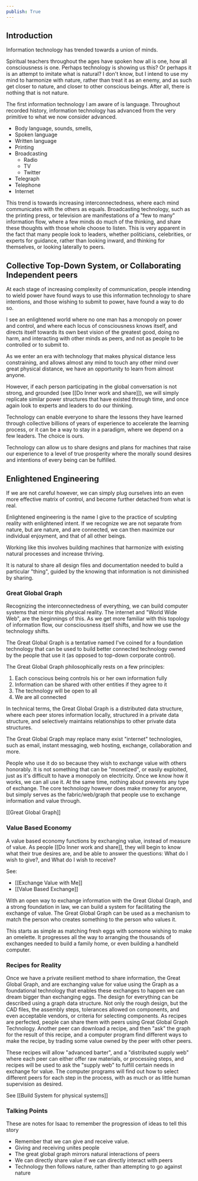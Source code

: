 ```yaml
---
publish: True
---
```


## Introduction
Information technology has trended towards a union of minds.

Spiritual teachers throughout the ages have spoken how all is one, how all consciousness is one. Perhaps technology is showing us this? Or perhaps it is an attempt to imitate what is natural? I don't know, but I intend to use my mind to harmonize with nature, rather than treat it as an enemy, and as such get closer to nature, and closer to other conscious beings. After all, there is nothing that is not nature.

The first information technology I am aware of is language. Throughout recorded history, information technology has advanced from the very primitive to what we now consider advanced.

 - Body language, sounds, smells, 
 - Spoken language
 - Written language
 - Printing
 - Broadcasting
	 - Radio
	 - TV
	 - Twitter
 - Telegraph
 - Telephone 
 - Internet

This trend is towards increasing interconnectedness, where each mind communicates with the others as equals. Broadcasting technology, such as the printing press, or television are manifestations of a "few to many" information flow, where a few minds do much of the thinking, and share these thoughts with those whole choose to listen. This is very apparent in the fact that many people look to leaders, whether politicians, celebrities, or experts for guidance, rather than looking inward, and thinking for themselves, or looking laterally to peers. 


## Collective Top-Down System, or Collaborating Independent peers

At each stage of increasing complexity of communication, people intending to wield power have found ways to use this information technology to share intentions, and those wishing to submit to power, have found a way to do so.

I see an enlightened world where no one man has a monopoly on power and control, and where each locus of consciousness knows itself, and directs itself towards its own best vision of the greatest good, doing no harm, and interacting with other minds as peers, and not as people to be controlled or to submit to.

As we enter an era with technology that makes physical distance less constraining, and allows almost any mind to touch any other mind over great physical distance, we have an opportunity to learn from almost anyone.

However, if each person participating in the global conversation is not strong, and grounded (see [[Do Inner work and share]]), we will simply replicate similar power structures that have existed through time, and once again look to experts and leaders to do our thinking.

Technology can enable everyone to share the lessons they have learned through collective billions of years of experience to accelerate the learning process, or it can be a way to stay in a paradigm, where we depend on a few leaders. The choice is ours. 

Technology can allow us to share designs and plans for machines that raise our experience to a level of true prosperity where the morally sound desires and intentions of every being can be fulfilled. 

## Enlightened Engineering

If we are not careful however, we can simply plug ourselves into an even more effective matrix of control, and become further detached from what is real.

Enlightened engineering is the name I give to the practice of sculpting reality with enlightened intent. If we recognize we are not separate from nature, but are nature, and are connected, we can then maximize our individual enjoyment, and that of all other beings.

Working like this involves building machines that harmonize with existing natural processes and increase thriving.

It is natural to share all design files and documentation needed to build a particular "thing", guided by the knowing that information is not diminished by sharing. 

### Great Global Graph
Recognizing the interconnectedness of everything, we can build computer systems that mirror this physical reality. The internet and "World Wide Web", are the beginnings of this. As we get more familiar with this topology of information flow, our consciousness itself shifts, and how we use the technology shifts. 

The Great Global Graph is a tentative named I've coined for a foundation technology that can be used to build better connected technology owned by the people that use it (as opposed to top-down corporate control).

The Great Global Graph philosophically rests on a few principles:

1. Each conscious being controls his or her own information fully
2. Information can be shared with other entities if they agree to it
3. The technology will be open to all
4. We are all connected

In technical terms, the Great Global Graph is a distributed data structure, where each peer stores information locally, structured in a private data structure, and selectively maintains relationships to other private data structures.

The Great Global Graph may replace many exist "internet" technologies, such as email, instant messaging, web hosting, exchange, collaboration and more. 

People who use it do so because they wish to exchange value with others honorably. It is not something that can be "monetized", or easily exploited, just as it's difficult to have a monopoly on electricity. Once we know how it works, we can all use it. At the same time, nothing about prevents any type of exchange. The core technology however does make money for anyone, but simply serves as the fabric/web/graph that people use to exchange information and value through.


[[Great Global Graph]]


### Value Based Economy
A value based economy functions by exchanging value, instead of measure of value. As people [[Do Inner work and share]], they will begin to know what their true desires are, and be able to answer the questions: What do I wish to give?, and What do I wish to receive?

See:

  - [[Exchange Value with Me]]
  - [[Value Based Exchange]]

With an open way to exchange information with the Great Global Graph, and a strong foundation in law, we can build a system for facilitating the exchange of value. The Great Global Graph can be used as a mechanism to match the person who creates something to the person who values it.

This starts as simple as matching fresh eggs with someone wishing to make an omelette. It progresses all the way to arranging the thousands of exchanges needed to build a family home, or even building a handheld computer.

### Recipes for Reality
Once we have a private resilient method to share information, the Great Global Graph, and are exchanging value for value using the Graph as a foundational technology that enables these exchanges to happen we can dream bigger than exchanging eggs. The design for everything can be described using a graph data structure. Not only the rough design, but the CAD files, the assembly steps, tolerances allowed on components, and even acceptable vendors, or criteria for selecting components. As recipes are perfected, people can share them with peers using Great Global Graph Technology. Another peer can download a recipe, and then "ask" the graph for the result of this recipe, and a computer program find different ways to make the recipe, by trading some value owned by the peer with other peers.

These recipes will allow "advanced barter", and a "distributed supply web" where each peer can either offer raw materials, or processing steps, and recipes will be used to ask the "supply web" to fulfill certain needs in exchange for value. The computer programs will find out how to select different peers for each step in the process, with as much or as little human supervision as desired.

See [[Build System for physical systems]]

### Talking Points
These are notes for Isaac to remember the progression of ideas to tell this story
- Remember that we can give and receive value.
- Giving and receiving unites people
- The great global graph mirrors natural interactions of peers
- We can directly share value if we can directly interact with peers
- Technology then follows nature, rather than attempting to go against nature
